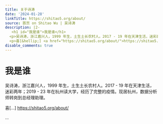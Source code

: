 ```yaml
---
title: 关于诗涛
date: '2024-01-28'
linkTitle: https://shitao5.org/about/
source: 首页 on Shitao Wu | 吴诗涛
description: |2-
   <h1 id="我是谁">我是谁</h1>
  <p>吴诗涛，浙江嘉兴人，1999 年生，土生土长农村人。2017 - 19 年在天津生活，迷彩两年；2019 - 23 年在杭州读大学，经历了完整的疫情。现居杭州，数据分析师转岗到总经理助理。</p>
  <p>喜[&hellip;] <a href="https://shitao5.org/about/">https://shitao5.org/about/</a></p>  ...
disable_comments: true
---
```

 <h1 id="我是谁">我是谁</h1>
<p>吴诗涛，浙江嘉兴人，1999 年生，土生土长农村人。2017 - 19 年在天津生活，迷彩两年；2019 - 23 年在杭州读大学，经历了完整的疫情。现居杭州，数据分析师转岗到总经理助理。</p>
<p>喜[&hellip;] <a href="https://shitao5.org/about/">https://shitao5.org/about/</a></p>  ...